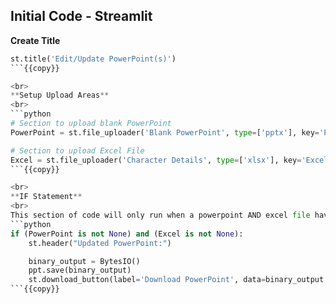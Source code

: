 ## Initial Code - Streamlit

**Create Title**
<br>
```python
st.title('Edit/Update PowerPoint(s)')
```{{copy}}

<br>
**Setup Upload Areas**
<br>
```python
# Section to upload blank PowerPoint
PowerPoint = st.file_uploader('Blank PowerPoint', type=['pptx'], key='PP')

# Section to upload Excel File
Excel = st.file_uploader('Character Details', type=['xlsx'], key='ExcelFile')
```{{copy}}

<br>
**IF Statement**
<br>
This section of code will only run when a powerpoint AND excel file have been uploaded.
```python
if (PowerPoint is not None) and (Excel is not None):
    st.header("Updated PowerPoint:")

    binary_output = BytesIO()
    ppt.save(binary_output)
    st.download_button(label='Download PowerPoint', data=binary_output.getvalue(), file_name='New PowerPoint.pptx')
```{{copy}}
